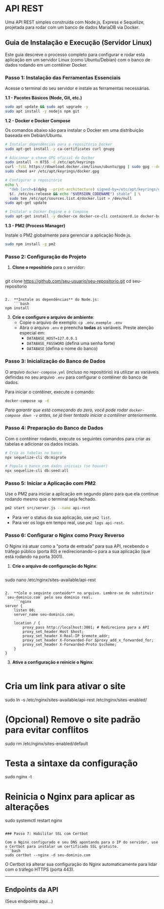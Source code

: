 # API REST

Uma API REST simples construída com Node.js, Express e Sequelize, projetada para rodar com um banco de dados MariaDB via Docker.

## Guia de Instalação e Execução (Servidor Linux)

Este guia descreve o processo completo para configurar e rodar esta aplicação em um servidor Linux (como Ubuntu/Debian) com o banco de dados rodando em um contêiner Docker.

### Passo 1: Instalação das Ferramentas Essenciais

Acesse o terminal do seu servidor e instale as ferramentas necessárias.

**1.1 - Pacotes Básicos (Node, Git, etc.)**
```bash
sudo apt update && sudo apt upgrade -y
sudo apt install -y nodejs npm git
```

**1.2 - Docker e Docker Compose**

Os comandos abaixo são para instalar o Docker em uma distribuição baseada em Debian/Ubuntu.
```bash
# Instalar dependências para o repositório Docker
sudo apt-get install -y ca-certificates curl gnupg

# Adicionar a chave GPG oficial do Docker
sudo install -m 0755 -d /etc/apt/keyrings
curl -fsSL https://download.docker.com/linux/ubuntu/gpg | sudo gpg --dearmor -o /etc/apt/keyrings/docker.gpg
sudo chmod a+r /etc/apt/keyrings/docker.gpg

# Configurar o repositório
echo \
  "deb [arch=$(dpkg --print-architecture) signed-by=/etc/apt/keyrings/docker.gpg] https://download.docker.com/linux/ubuntu \
  $(. /etc/os-release && echo "$VERSION_CODENAME") stable" | \
  sudo tee /etc/apt/sources.list.d/docker.list > /dev/null
sudo apt-get update

# Instalar o Docker Engine e o Compose
sudo apt-get install -y docker-ce docker-ce-cli containerd.io docker-buildx-plugin docker-compose-plugin
```

**1.3 - PM2 (Process Manager)**

Instale o PM2 globalmente para gerenciar a aplicação Node.js.
```bash
sudo npm install -g pm2
```

### Passo 2: Configuração do Projeto

1.  **Clone o repositório** para o servidor:
    ```bash
git clone https://github.com/seu-usuario/seu-repositorio.git
cd seu-repositorio
```

2.  **Instale as dependências** do Node.js:
    ```bash
npm install
```

3.  **Crie e configure o arquivo de ambiente**:
    - Copie o arquivo de exemplo: `cp .env.exemple .env`
    - Abra o arquivo `.env` e preencha **todas** as variáveis. Preste atenção especial em:
      - `DATABASE_HOST=127.0.0.1`
      - `DATABASE_PASSWORD` (defina uma senha forte)
      - `DATABASE` (defina o nome do banco)

### Passo 3: Inicialização do Banco de Dados

O arquivo `docker-compose.yml` (incluso no repositório) irá utilizar as variáveis definidas no seu arquivo `.env` para configurar o contêiner do banco de dados.

Para iniciar o contêiner, execute o comando:
```bash
docker-compose up -d
```
*Para garantir que está começando do zero, você pode rodar `docker-compose down -v` antes, se já tiver tentado iniciar o contêiner anteriormente.*

### Passo 4: Preparação do Banco de Dados

Com o contêiner rodando, execute os seguintes comandos para criar as tabelas e adicionar os dados iniciais.

```bash
# Cria as tabelas no banco
npx sequelize-cli db:migrate

# Popula o banco com dados iniciais (se houver)
npx sequelize-cli db:seed:all
```

### Passo 5: Iniciar a Aplicação com PM2

Use o PM2 para iniciar a aplicação em segundo plano para que ela continue rodando mesmo que o terminal seja fechado.
```bash
pm2 start src/server.js --name api-rest
```
- Para ver o status da sua aplicação, use `pm2 list`.
- Para ver os logs em tempo real, use `pm2 logs api-rest`.

### Passo 6: Configurar o Nginx como Proxy Reverso

O Nginx irá atuar como a "porta de entrada" para sua API, recebendo o tráfego público (porta 80) e redirecionando-o para a sua aplicação (que está rodando na porta 3001).

1.  **Crie o arquivo de configuração do Nginx**:
    ```bash
sudo nano /etc/nginx/sites-available/api-rest
```

2.  **Cole o seguinte conteúdo** no arquivo. Lembre-se de substituir `seu-dominio.com` pelo seu domínio real.
    ```nginx
server {
    listen 80;
    server_name seu-dominio.com;

    location / {
        proxy_pass http://localhost:3001; # Redireciona para a API
        proxy_set_header Host $host;
        proxy_set_header X-Real-IP $remote_addr;
        proxy_set_header X-Forwarded-For $proxy_add_x_forwarded_for;
        proxy_set_header X-Forwarded-Proto $scheme;
    }
}
```

3.  **Ative a configuração e reinicie o Nginx**:
    ```bash
# Cria um link para ativar o site
sudo ln -s /etc/nginx/sites-available/api-rest /etc/nginx/sites-enabled/

# (Opcional) Remove o site padrão para evitar conflitos
sudo rm /etc/nginx/sites-enabled/default

# Testa a sintaxe da configuração
sudo nginx -t

# Reinicia o Nginx para aplicar as alterações
sudo systemctl restart nginx
```

### Passo 7: Habilitar SSL com Certbot

Com o Nginx configurado e seu DNS apontando para o IP do servidor, use o Certbot para instalar um certificado SSL gratuito.
```bash
sudo certbot --nginx -d seu-dominio.com
```
O Certbot irá alterar sua configuração do Nginx automaticamente para lidar com o tráfego HTTPS (porta 443).

---

## Endpoints da API

(Seus endpoints aqui...)
